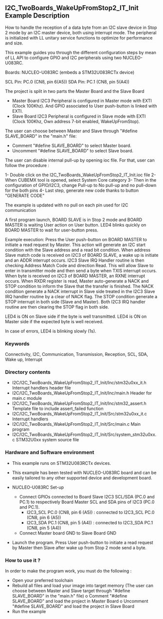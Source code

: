 ## <b>I2C_TwoBoards_WakeUpFromStop2_IT_Init Example Description</b>

How to handle the reception of a data byte from an I2C slave device in
Stop 2 mode by an I2C master device, both using interrupt mode. The
peripheral is initialized with LL unitary service functions to optimize for
performance and size.

This example guides you through the different configuration steps by mean of LL API
to configure GPIO and I2C peripherals using two NUCLEO-U083RC.


Boards: NUCLEO-U083RC (embeds a STM32U083RCTx device)

SCL Pin: PC.0 (CN8, pin 6(A5))
SDA Pin: PC.1 (CN8, pin 5(A4))


The project is split in two parts the Master Board and the Slave Board
- Master Board
  I2C3 Peripheral is configured in Master mode with EXTI (Clock 100Khz).
And GPIO associated to User push-button is linked with EXTI.
- Slave Board
  I2C3 Peripheral is configured in Slave mode with EXTI (Clock 100Khz,
  Own address 7-bit enabled, WakeUpFromStop).

The user can choose between Master and Slave through "#define SLAVE_BOARD"
in the "main.h" file:
- Comment "#define SLAVE_BOARD" to select Master board.
- Uncomment "#define SLAVE_BOARD" to select Slave board.

The user can disable internal pull-up by opening ioc file.
For that, user can follow the procedure :

1- Double click on the I2C_TwoBoards_WakeUpFromStop2_IT_Init.ioc file
2- When CUBEMX tool is opened, select System Core category
3- Then in the configuration of GPIO/I2C3, change Pull-up to No pull-up and no pull-down for the both pins
4- Last step, generate new code thanks to button "GENERATE CODE"

The example is updated with no pull on each pin used for I2C communication

A first program launch, BOARD SLAVE is in Stop 2 mode and BOARD MASTER is waiting User action on User button.
LED4 blinks quickly on BOARD MASTER to wait for user-button press.

Example execution:
Press the User push-button on BOARD MASTER to initiate a read request by Master.
This action will generate an I2C start condition with the Slave address and a read bit condition.
When address Slave match code is received on I2C3 of BOARD SLAVE, a wake up is initiate and an ADDR interrupt occurs.
I2C3 Slave IRQ Handler routine is then checking Address Match Code and direction Read.
This will allow Slave to enter in transmitter mode and then send a byte when TXIS interrupt occurs.
When byte is received on I2C3 of BOARD MASTER, an RXNE interrupt occurs.
When RXDR register is read, Master auto-generate a NACK and STOP condition
to inform the Slave that the transfer is finished.
The NACK condition generate a NACK interrupt in Slave side treated in the I2C3 Slave IRQ handler routine by a clear of NACK flag.
The STOP condition generate a STOP interrupt in both side (Slave and Master). Both I2C3 IRQ handler routine are then
clearing the STOP flag in both side.

LED4 is ON on Slave side if the byte is well transmitted.
LED4 is ON on Master side if the expected byte is well received.

In case of errors, LED4 is blinking slowly (1s).

### <b>Keywords</b>

Connectivity, I2C, Communication, Transmission, Reception, SCL, SDA, Wake up, Interrupt

### <b>Directory contents</b>

  - I2C/I2C_TwoBoards_WakeUpFromStop2_IT_Init/Inc/stm32u0xx_it.h          Interrupt handlers header file
  - I2C/I2C_TwoBoards_WakeUpFromStop2_IT_Init/Inc/main.h                  Header for main.c module
  - I2C/I2C_TwoBoards_WakeUpFromStop2_IT_Init/Inc/stm32_assert.h          Template file to include assert_failed function
  - I2C/I2C_TwoBoards_WakeUpFromStop2_IT_Init/Src/stm32u0xx_it.c          Interrupt handlers
  - I2C/I2C_TwoBoards_WakeUpFromStop2_IT_Init/Src/main.c                  Main program
  - I2C/I2C_TwoBoards_WakeUpFromStop2_IT_Init/Src/system_stm32u0xx.c      STM32U0xx system source file

### <b>Hardware and Software environment</b>

  - This example runs on STM32U083RCTx devices.

  - This example has been tested with NUCLEO-U083RC board and can be
    easily tailored to any other supported device and development board.

  - NUCLEO-U083RC Set-up
    - Connect GPIOs connected to Board Slave I2C3 SCL/SDA (PC.0 and PC.1)
    to respectively Board Master SCL and SDA pins of I2C3 (PC.0 and PC.1).
      - I2C3_SCL  PC.0 (CN8, pin 6 (A5)) : connected to I2C3_SCL PC.0 (CN8, pin 6 (A5))
      - I2C3_SDA  PC.1 (CN8, pin 5 (A4)) : connected to I2C3_SDA PC.1 (CN8, pin 5 (A4))
    - Connect Master board GND to Slave Board GND

  - Launch the program. Press User push-button to initiate a read request by Master
      then Slave after wake up from Stop 2 mode send a byte.

### <b>How to use it ?</b>

In order to make the program work, you must do the following :
 - Open your preferred toolchain
 - Rebuild all files and load your image into target memory (The user can choose between Master
   and Slave target through "#define SLAVE_BOARD" in the "main.h" file)
    o Comment "#define SLAVE_BOARD" and load the project in Master Board
    o Uncomment "#define SLAVE_BOARD" and load the project in Slave Board
 - Run the example

